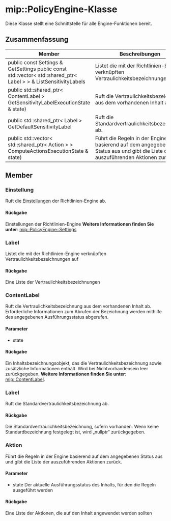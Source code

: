 # <a name="class-mippolicyengine"></a>mip::PolicyEngine-Klasse 
Diese Klasse stellt eine Schnittstelle für alle Engine-Funktionen bereit.
## <a name="summary"></a>Zusammenfassung
 Member                        | Beschreibungen                                
--------------------------------|---------------------------------------------
public const Settings & GetSettings public const std::vector< std::shared_ptr< Label > > & ListSensitivityLabels | Listet die mit der Richtlinien-Engine verknüpften Vertraulichkeitsbezeichnungen auf.
public std::shared_ptr< ContentLabel > GetSensitivityLabelExecutionState & state) | Ruft die Vertraulichkeitsbezeichnung aus dem vorhandenen Inhalt ab.
public std::shared_ptr< Label > GetDefaultSensitivityLabel | Ruft die Standardvertraulichkeitsbezeichnung ab.
public std::vector< std::shared_ptr< Action > > ComputeActionsExecutionState & state) | Führt die Regeln in der Engine basierend auf dem angegebenen Status aus und gibt die Liste der auszuführenden Aktionen zurück.
## <a name="members"></a>Member
### <a name="settings"></a>Einstellung
Ruft die [Einstellungen](#classmip_1_1_policy_engine_1_1_settings) der Richtlinien-Engine ab.
#### <a name="returns"></a>Rückgabe
Einstellungen der Richtlinien-Engine 
**Weitere Informationen finden Sie unter**: [mip::PolicyEngine::Settings](#classmip_1_1_policy_engine_1_1_settings)
### <a name="label"></a>Label
Listet die mit der Richtlinien-Engine verknüpften Vertraulichkeitsbezeichnungen auf
#### <a name="returns"></a>Rückgabe
Eine Liste der Vertraulichkeitsbezeichnungen
### <a name="contentlabel"></a>ContentLabel
Ruft die Vertraulichkeitsbezeichnung aus dem vorhandenen Inhalt ab.
Erforderliche Informationen zum Abrufen der Bezeichnung werden mithilfe des angegebenen Ausführungsstatus abgerufen. 
#### <a name="parameters"></a>Parameter
* state 
#### <a name="returns"></a>Rückgabe
Ein Inhaltsbezeichnungsobjekt, das die Vertraulichkeitsbezeichnung sowie zusätzliche Informationen enthält. Wird bei Nichtvorhandensein leer zurückgegeben. 
**Weitere Informationen finden Sie unter**: [mip::ContentLabel](#classmip_1_1_content_label).
### <a name="label"></a>Label
Ruft die Standardvertraulichkeitsbezeichnung ab.
#### <a name="returns"></a>Rückgabe
Die Standardvertraulichkeitsbezeichnung, sofern vorhanden. Wenn keine Standardbezeichnung festgelegt ist, wird „nullptr“ zurückgegeben.
### <a name="action"></a>Aktion
Führt die Regeln in der Engine basierend auf dem angegebenen Status aus und gibt die Liste der auszuführenden Aktionen zurück.
#### <a name="parameters"></a>Parameter
* state Der aktuelle Ausführungsstatus des Inhalts, für den die Regeln ausgeführt werden 
#### <a name="returns"></a>Rückgabe
Eine Liste der Aktionen, die auf den Inhalt angewendet werden sollten